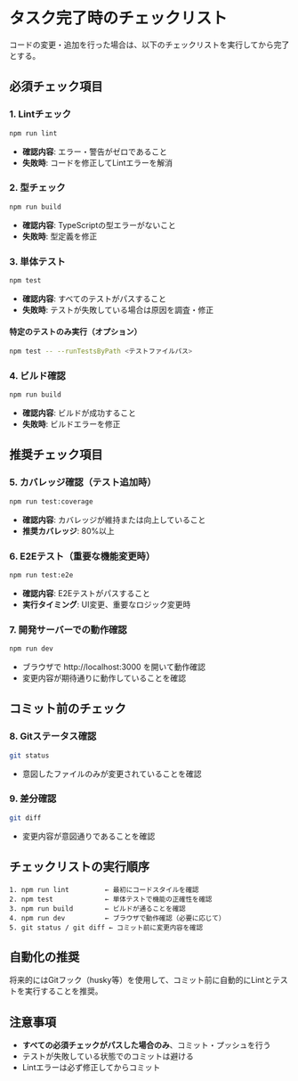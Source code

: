 # タスク完了時のチェックリスト

コードの変更・追加を行った場合は、以下のチェックリストを実行してから完了とする。

## 必須チェック項目

### 1. Lintチェック
```bash
npm run lint
```
- **確認内容**: エラー・警告がゼロであること
- **失敗時**: コードを修正してLintエラーを解消

### 2. 型チェック
```bash
npm run build
```
- **確認内容**: TypeScriptの型エラーがないこと
- **失敗時**: 型定義を修正

### 3. 単体テスト
```bash
npm test
```
- **確認内容**: すべてのテストがパスすること
- **失敗時**: テストが失敗している場合は原因を調査・修正

#### 特定のテストのみ実行（オプション）
```bash
npm test -- --runTestsByPath <テストファイルパス>
```

### 4. ビルド確認
```bash
npm run build
```
- **確認内容**: ビルドが成功すること
- **失敗時**: ビルドエラーを修正

## 推奨チェック項目

### 5. カバレッジ確認（テスト追加時）
```bash
npm run test:coverage
```
- **確認内容**: カバレッジが維持または向上していること
- **推奨カバレッジ**: 80%以上

### 6. E2Eテスト（重要な機能変更時）
```bash
npm run test:e2e
```
- **確認内容**: E2Eテストがパスすること
- **実行タイミング**: UI変更、重要なロジック変更時

### 7. 開発サーバーでの動作確認
```bash
npm run dev
```
- ブラウザで http://localhost:3000 を開いて動作確認
- 変更内容が期待通りに動作していることを確認

## コミット前のチェック

### 8. Gitステータス確認
```bash
git status
```
- 意図したファイルのみが変更されていることを確認

### 9. 差分確認
```bash
git diff
```
- 変更内容が意図通りであることを確認

## チェックリストの実行順序

```
1. npm run lint         ← 最初にコードスタイルを確認
2. npm test             ← 単体テストで機能の正確性を確認
3. npm run build        ← ビルドが通ることを確認
4. npm run dev          ← ブラウザで動作確認（必要に応じて）
5. git status / git diff ← コミット前に変更内容を確認
```

## 自動化の推奨

将来的にはGitフック（husky等）を使用して、コミット前に自動的にLintとテストを実行することを推奨。

## 注意事項

- **すべての必須チェックがパスした場合のみ**、コミット・プッシュを行う
- テストが失敗している状態でのコミットは避ける
- Lintエラーは必ず修正してからコミット
